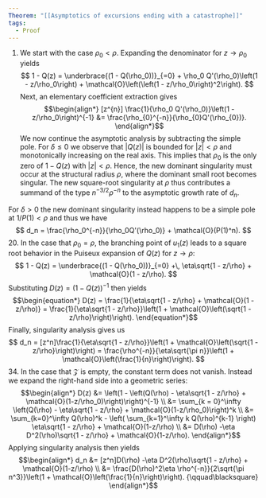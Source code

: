 ```yaml
---
Theorem: "[[Asymptotics of excursions ending with a catastrophe]]"
tags:
  - Proof
---
```




1. We start with the case $\rho_0 < \rho$. Expanding the denominator for $z \to \rho_0$ yields
$$
1 - Q(z) = \underbrace{(1 - Q(\rho_0))}_{=0} + \rho_0 Q'(\rho_0)\left(1 - z/\rho_0\right) + \mathcal{O}\left(\left(1 - z/\rho_0\right)^2\right).
$$
Next, an elementary coefficient extraction gives
$$\begin{align*}
[z^{n}] \frac{1}{\rho_0 Q'(\rho_0)}\left(1 - z/\rho_0\right)^{-1} 
&= \frac{\rho_{0}^{-n}}{\rho_{0}Q'(\rho_{0})}.
\end{align*}$$
We now continue the asymptotic analysis by subtracting the simple pole.
For $\delta \leq 0$ we observe that $|Q(z)|$ is bounded for $|z| < \rho$ and monotonically increasing on the real axis. This implies that 
$\rho_0$ is the only zero of $1 - Q(z)$ with $|z| < \rho$.
Hence, the new dominant singularity must occur at the structural radius $\rho$, where the dominant small root becomes singular.
The new square-root singularity at $\rho$ thus contributes a summand of the type $n^{-3/2}\rho^{-n}$ to the asymptotic growth rate of $d_n$. 

For $\delta > 0$ the new dominant singularity instead happens to be a simple pole at $1/P(1) < \rho$ and thus we have
$$
d_n = \frac{\rho_0^{-n}}{\rho_0Q'(\rho_0)} + \mathcal{O}(P(1)^n).
$$
20. In the case that $\rho_0 = \rho$, the branching point of $u_1(z)$ leads to a square root behavior in the Puiseux expansion of $Q(z)$ for $z \to \rho$:
$$
1 - Q(z) = \underbrace{(1 - Q(\rho_0))}_{=0} +\, \eta\sqrt{1 - z/\rho} + \mathcal{O}(1 - z/\rho).
$$
Substituting $D(z) = (1-Q(z))^{-1}$ then yields
$$\begin{equation*}
D(z) = \frac{1}{\eta\sqrt{1 - z/\rho} + \mathcal{O}(1 - z/\rho)}
= \frac{1}{\eta\sqrt{1 - z/\rho}}\left(1 + \mathcal{O}\left(\sqrt{1 - z/\rho}\right)\right).
\end{equation*}$$
Finally, singularity analysis gives us
$$
d_n = [z^n]\frac{1}{\eta\sqrt{1 - z/\rho}}\left(1 + \mathcal{O}\left(\sqrt{1 - z/\rho}\right)\right)
= \frac{\rho^{-n}}{\eta\sqrt{\pi n}}\left(1 + \mathcal{O}\left(\frac{1}{n}\right)\right).
$$
34. In the case that $\mathcal{Z}$ is empty, the constant term does not vanish. Instead we expand the right-hand side into a geometric series:
$$\begin{align*}
D(z) &= \left(1 - \left(Q(\rho) - \eta\sqrt{1 - z/\rho} + \mathcal{O}(1-z/\rho_0)\right)\right)^{-1} \\
&= \sum_{k = 0}^\infty \left(Q(\rho) - \eta\sqrt{1 - z/\rho} + \mathcal{O}(1-z/\rho_0)\right)^k \\
&= \sum_{k=0}^\infty Q(\rho)^k - 
\left(
\sum_{k=1}^\infty k Q(\rho)^{k-1}
\right)  
\eta\sqrt{1 - z/\rho} + \mathcal{O}(1-z/\rho) \\
&= D(\rho) -\eta D^2(\rho)\sqrt{1 - z/\rho} + \mathcal{O}(1-z/\rho).
\end{align*}$$
Applying singularity analysis then yields
$$\begin{align*}
d_n &= [z^n]D(\rho) -\eta D^2(\rho)\sqrt{1 - z/\rho} + \mathcal{O}(1-z/\rho) \\ 
&= \frac{D(\rho)^2\eta \rho^{-n}}{2\sqrt{\pi n^3}}\left(1 + \mathcal{O}\left(\frac{1}{n}\right)\right). {\qquad\blacksquare}
\end{align*}$$
